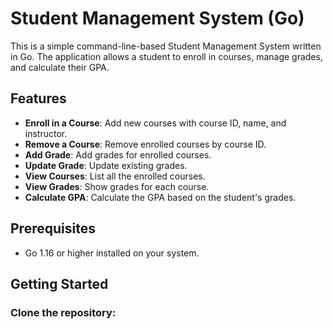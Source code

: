 # Student Management System (Go)

This is a simple command-line-based Student Management System written in Go. The application allows a student to enroll in courses, manage grades, and calculate their GPA.

## Features

- **Enroll in a Course**: Add new courses with course ID, name, and instructor.
- **Remove a Course**: Remove enrolled courses by course ID.
- **Add Grade**: Add grades for enrolled courses.
- **Update Grade**: Update existing grades.
- **View Courses**: List all the enrolled courses.
- **View Grades**: Show grades for each course.
- **Calculate GPA**: Calculate the GPA based on the student's grades.

## Prerequisites

- Go 1.16 or higher installed on your system.

## Getting Started

### Clone the repository:

```bash
